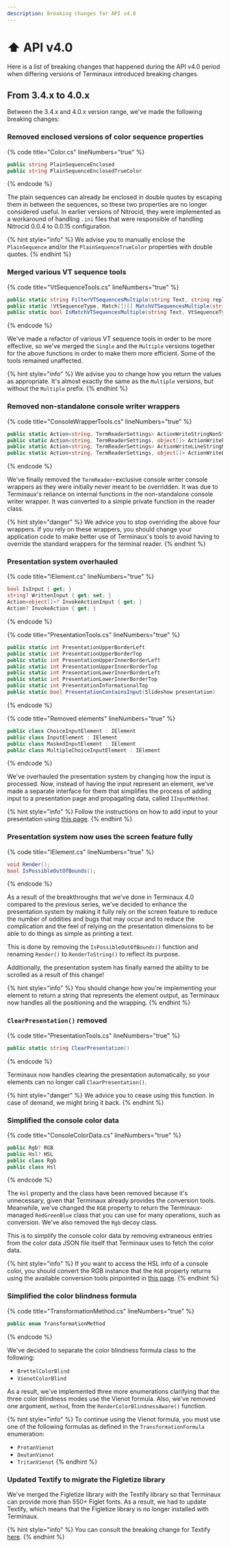 ```yaml
---
description: Breaking changes for API v4.0
---
```


# ⬆️ API v4.0

Here is a list of breaking changes that happened during the API v4.0 period when differing versions of Terminaux introduced breaking changes.

## From 3.4.x to 4.0.x

Between the 3.4.x and 4.0.x version range, we've made the following breaking changes:

### Removed enclosed versions of color sequence properties

{% code title="Color.cs" lineNumbers="true" %}
```csharp
public string PlainSequenceEnclosed
public string PlainSequenceEnclosedTrueColor
```
{% endcode %}

The plain sequences can already be enclosed in double quotes by escaping them in between the sequences, so these two properties are no longer considered useful. In earlier versions of Nitrocid, they were implemented as a workaround of handling `.ini` files that were responsible of handling Nitrocid 0.0.4 to 0.0.15 configuration.

{% hint style="info" %}
We advise you to manually enclose the `PlainSequence` and/or the `PlainSequenceTrueColor` properties with double quotes.
{% endhint %}

### Merged various VT sequence tools

{% code title="VtSequenceTools.cs" lineNumbers="true" %}
```csharp
public static string FilterVTSequencesMultiple(string Text, string replace = "", VtSequenceType types = VtSequenceType.All)
public static (VtSequenceType, Match[])[] MatchVTSequencesMultiple(string Text, VtSequenceType type = VtSequenceType.All)
public static bool IsMatchVTSequencesMultiple(string Text, VtSequenceType type = VtSequenceType.All)
```
{% endcode %}

We've made a refactor of various VT sequence tools in order to be more effective, so we've merged the `Single` and the `Multiple` versions together for the above functions in order to make them more efficient. Some of the tools remained unaffected.

{% hint style="info" %}
We advise you to change how you return the values as appropriate. It's almost exactly the same as the `Multiple` versions, but without the `Multiple` prefix.
{% endhint %}

### Removed non-standalone console writer wrappers

{% code title="ConsoleWrapperTools.cs" lineNumbers="true" %}
```csharp
public static Action<string, TermReaderSettings> ActionWriteStringNonStandalone
public static Action<string, TermReaderSettings, object[]> ActionWriteParameterizedNonStandalone
public static Action<string, TermReaderSettings> ActionWriteLineStringNonStandalone
public static Action<string, TermReaderSettings, object[]> ActionWriteLineParameterizedNonStandalone
```
{% endcode %}

We've finally removed the `TermReader`-exclusive console writer console wrappers as they were initially never meant to be overridden. It was due to Terminaux's reliance on internal functions in the non-standalone console writer wrapper. It was converted to a simple private function in the reader class.

{% hint style="danger" %}
We advice you to stop overriding the above four wrappers. If you rely on these wrappers, you should change your application code to make better use of Terminaux's tools to avoid having to override the standard wrappers for the terminal reader.
{% endhint %}

### Presentation system overhauled

{% code title="IElement.cs" lineNumbers="true" %}
```csharp
bool IsInput { get; }
string? WrittenInput { get; set; }
Action<object[]>? InvokeActionInput { get; }
Action? InvokeAction { get; }
```
{% endcode %}

{% code title="PresentationTools.cs" lineNumbers="true" %}
```csharp
public static int PresentationUpperBorderLeft
public static int PresentationUpperBorderTop
public static int PresentationUpperInnerBorderLeft
public static int PresentationUpperInnerBorderTop
public static int PresentationLowerInnerBorderLeft
public static int PresentationLowerInnerBorderTop
public static int PresentationInformationalTop
public static bool PresentationContainsInput(Slideshow presentation)
```
{% endcode %}

{% code title="Removed elements" lineNumbers="true" %}
```csharp
public class ChoiceInputElement : IElement
public class InputElement : IElement
public class MaskedInputElement : IElement
public class MultipleChoiceInputElement : IElement
```
{% endcode %}

We've overhauled the presentation system by changing how the input is processed. Now, instead of having the input represent an element, we've made a separate interface for them that simplifies the process of adding input to a presentation page and propagating data, called `IInputMethod`.

{% hint style="info" %}
Follow the instructions on how to add input to your presentation using [this page](../usage/console-tools/presentation-system.md).
{% endhint %}

### Presentation system now uses the screen feature fully

{% code title="IElement.cs" lineNumbers="true" %}
```csharp
void Render();
bool IsPossibleOutOfBounds();
```
{% endcode %}

As a result of the breakthroughs that we've done in Terminaux 4.0 compared to the previous series, we've decided to enhance the presentation system by making it fully rely on the screen feature to reduce the number of oddities and bugs that may occur and to reduce the complication and the feel of relying on the presentation dimensions to be able to do things as simple as printing a text.

This is done by removing the `IsPossibleOutOfBounds()` function and renaming `Render()` to `RenderToString()` to reflect its purpose.

Additionally, the presentation system has finally earned the ability to be scrolled as a result of this change!

{% hint style="info" %}
You should change how you're implementing your element to return a string that represents the element output, as Terminaux now handles all the positioning and the wrapping.
{% endhint %}

### `ClearPresentation()` removed

{% code title="PresentationTools.cs" lineNumbers="true" %}
```csharp
public static string ClearPresentation()
```
{% endcode %}

Terminaux now handles clearing the presentation automatically, so your elements can no longer call `ClearPresentation()`.

{% hint style="danger" %}
We advice you to cease using this function. In case of demand, we might bring it back.
{% endhint %}

### Simplified the console color data

{% code title="ConsoleColorData.cs" lineNumbers="true" %}
```csharp
public Rgb? RGB
public Hsl? HSL
public class Rgb
public class Hsl
```
{% endcode %}

The `Hsl` property and the class have been removed because it's unnecessary, given that Terminaux already provides the conversion tools. Meanwhile, we've changed the `RGB` property to return the Terminaux-managed `RedGreenBlue` class that you can use for many operations, such as conversion. We've also removed the `Rgb` decoy class.

This is to simplify the console color data by removing extraneous entries from the color data JSON file itself that Terminaux uses to fetch the color data.

{% hint style="info" %}
If you want to access the HSL info of a console color, you should convert the RGB instance that the `RGB` property returns using the available conversion tools pinpointed in [this page](../usage/color-sequences/color-model-conversions.md).
{% endhint %}

### Simplified the color blindness formula

{% code title="TransformationMethod.cs" lineNumbers="true" %}
```csharp
public enum TransformationMethod
```
{% endcode %}

We've decided to separate the color blindness formula class to the following:

* `BrettelColorBlind`
* `VienotColorBlind`

As a result, we've implemented three more enumerations clarifying that the three color blindness modes use the Vienot formula. Also, we've removed one argument, `method`, from the `RenderColorBlindnessAware()` function.

{% hint style="info" %}
To continue using the Vienot formula, you must use one of the following formulas as defined in the `TransformationFormula` enumeration:

* `ProtanVienot`
* `DeutanVienot`
* `TritanVienot`
{% endhint %}

### Updated Textify to migrate the Figletize library

We've merged the Figletize library with the Textify library so that Terminaux can provide more than 550+ Figlet fonts. As a result, we had to update Textify, which means that the Figletize library is no longer installed with Terminaux.

{% hint style="info" %}
You can consult the breaking change for Textify [here](https://app.gitbook.com/s/NaUWjRlaBR1k5rO42Zy8/breaking-changes#moved-figletize-to-textify.figlet).
{% endhint %}
